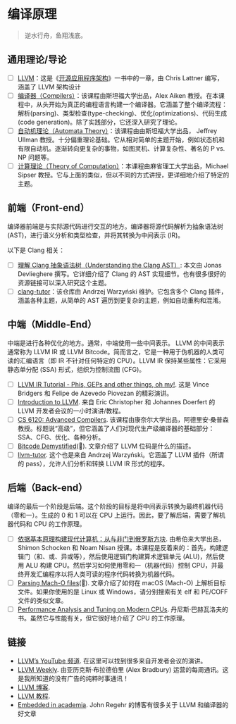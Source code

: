 # 编译原理

> 逆水行舟，鱼翔浅底。

## 通用理论/导论

- [ ] [LLVM](https://aosabook.org/en/llvm.html)：这是《[开源应用程序架构](https://aosabook.org/en/index.html)》一书中的一章，由 Chris Lattner 编写，涵盖了 LLVM 架构设计
- [ ] [编译器（Compilers）](https://online.stanford.edu/courses/soe-ycscs1-compilers)：该课程由斯坦福大学出品，Alex Aiken 教授。在本课程中，从头开始为真正的编程语言构建一个编译器。它涵盖了整个编译流程：解析(parsing)、类型检查(type-checking)、优化(optimizations)、代码生成(code generation)。除了实践部分，它还深入研究了理论。
- [ ] [自动机理论（Automata Theory）](https://online.stanford.edu/courses/soe-ycsautomata-automata-theory)：该课程由由斯坦福大学出品， Jeffrey Ullman 教授。十分偏重理论基础。它从相对简单的主题开始，例如状态机和有限自动机。逐渐转向更复杂的事物，如图灵机、计算复杂性、著名的 P vs. NP 问题等。
- [ ] [计算理论（Theory of Computation）](https://ocw.mit.edu/courses/mathematics/18-404j-theory-of-computation-fall-2020/)：本课程由麻省理工大学出品，Michael Sipser 教授。它与上面的类似，但以不同的方式讲授，更详细地介绍了特定的主题。

## 前端（Front-end）

编译器前端是与实际源代码进行交互的地方。编译器将源代码解析为抽象语法树 (AST)，进行语义分析和类型检查，并将其转换为中间表示 (IR)。

以下是 Clang 相关：

- [ ] [理解 Clang 抽象语法树（Understanding the Clang AST）](https://jonasdevlieghere.com/understanding-the-clang-ast/): 本文由 Jonas Devlieghere 撰写。它详细介绍了 Clang 的 AST 实现细节。也有很多很好的资源链接可以深入研究这个主题。
- [ ] [clang-tutor](https://github.com/banach-space/clang-tutor/)：该仓库由 Andrzej Warzyński 维护。它包含多个 Clang 插件，涵盖各种主题，从简单的 AST 遍历到更复杂的主题，例如自动重构和混淆。

## 中端（Middle-End）

中端是进行各种优化的地方。通常，中端使用一些中间表示。 LLVM 的中间表示通常称为 LLVM IR 或 LLVM Bitcode。简而言之，它是一种用于伪机器的人类可读的汇编语言（即 IR 不针对任何特定的 CPU）。LLVM IR 保持某些属性：它采用静态单分配 (SSA) 形式，组织为控制流图 (CFG)。

- [ ] [LLVM IR Tutorial - Phis, GEPs and other things, oh my!](https://www.youtube.com/watch?v=m8G_S5LwlTo). 这是 Vince Bridgers 和 Felipe de Azevedo Piovezan 的精彩演讲。
- [ ] [Introduction to LLVM](https://www.youtube.com/watch?v=J5xExRGaIIY). 来自 Eric Christopher 和 Johannes Doerfert 的 LLVM 开发者会议的一小时演讲/教程。
- [ ] [CS 6120: Advanced Compilers](https://www.cs.cornell.edu/courses/cs6120/2020fa/self-guided/). 该课程由康奈尔大学出品，阿德里安·桑普森教授。标题说“高级”，但它涵盖了人们对现代生产级编译器的基础部分：SSA、CFG、优化、各种分析。
- [ ] [Bitcode Demystified](https://lowlevelbits.org/bitcode-demystified/)(🔌). 文章介绍了 LLVM 位码是什么的描述。
- [ ] [llvm-tutor](https://github.com/banach-space/llvm-tutor). 这个也是来自 Andrzej Warzyński。它涵盖了 LLVM 插件（所谓的 pass），允许人们分析和转换 LLVM IR 形式的程序。

## 后端（Back-end）

编译的最后一个阶段是后端。这个阶段的目标是将中间表示转换为最终机器代码（零和一）。生成的 0 和 1 可以在 CPU 上运行。因此，要了解后端，需要了解机器代码和 CPU 的工作原理。

- [ ] [依据基本原理构建现代计算机：从与非门到俄罗斯方块](https://www.coursera.org/learn/build-a-computer). 由希伯来大学出品，Shimon Schocken 和 Noam Nisan 授课。本课程是反着来的：首先，构建逻辑门（和、或、异或等），然后使用逻辑门构建算术逻辑单元 (ALU)，然后使用 ALU 构建 CPU。然后学习如何使用零和一（机器代码）控制 CPU，并最终开发汇编程序以将人类可读的程序代码转换为机器代码。
- [ ] [Parsing Mach-O files](https://lowlevelbits.org/parsing-mach-o-files/)(🔌). 文章介绍了如何在 macOS (Mach-O) 上解析目标文件。如果你使用的是 Linux 或 Windows，请分别搜索有关 elf 和 PE/COFF 文件的类似文章。
- [ ] [Performance Analysis and Tuning on Modern CPUs](https://book.easyperf.net/perf_book). 丹尼斯·巴赫瓦洛夫的书。虽然它与性能有关，但它很好地介绍了 CPU 的工作原理。

## 链接

- [LLVM’s YouTube 频道](https://www.youtube.com/channel/UCv2_41bSAa5Y_8BacJUZfjQ). 在这里可以找到很多来自开发者会议的演讲。
- [LLVM Weekly](https://llvmweekly.org/). 由亚历克斯·布拉德伯里 (Alex Bradbury) 运营的每周通讯。这是我所知道的没有广告的纯粹时事通讯！
- [LLVM 博客](https://blog.llvm.org/).
- [LLVM 教程](https://llvm.org/docs/tutorial/).
- [Embedded in academia](https://blog.regehr.org/archives/category/compilers). John Regehr 的博客有很多关于 LLVM 和编译器的好文章

